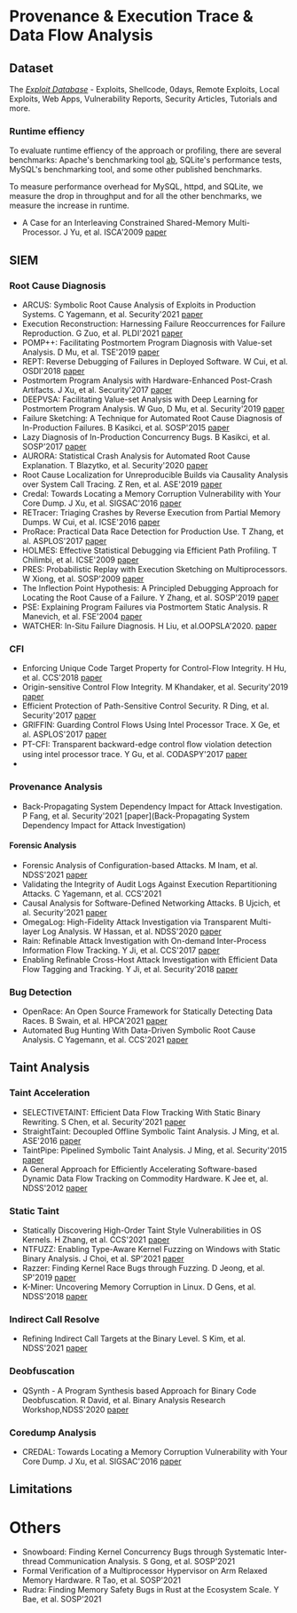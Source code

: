 # Provenance & Execution Trace & Data Flow Analysis


## Dataset
The *[Exploit Database](https://www.exploit-db.com/)* - Exploits, Shellcode, 0days, Remote Exploits, Local Exploits, Web Apps, Vulnerability Reports, Security Articles, Tutorials and more.

### Runtime effiency
To evaluate runtime effiency of the approach or profiling, there are several benchmarks: Apache's benchmarking tool [ab](https://httpd.apache.org/docs/2.4/programs/ab.html), SQLite's performance tests, MySQL's benchmarking tool, and some other published benchmarks.    

To measure performance overhead for MySQL, httpd, and SQLite, we measure the drop in throughput and for all the other benchmarks, we measure the increase in runtime.

- A Case for an Interleaving Constrained Shared-Memory Multi-Processor. J Yu, et al. ISCA'2009 [paper](https://web.eecs.umich.edu/~nsatish/papers/ISCA-09-CPC.pdf)

## SIEM

### Root Cause Diagnosis
- ARCUS: Symbolic Root Cause Analysis of Exploits in Production Systems. C Yagemann, et al. Security'2021 [paper](https://www.usenix.org/system/files/sec21fall-yagemann.pdf)
- Execution Reconstruction: Harnessing Failure Reoccurrences for Failure Reproduction. G Zuo, et al. PLDI'2021 [paper](https://web.eecs.umich.edu/~barisk/public/er.pdf)
- POMP++: Facilitating Postmortem Program Diagnosis with Value-set Analysis. D Mu, et al. TSE'2019 [paper](https://mudongliang.github.io/files/papers/pomp++.pdf)
- REPT: Reverse Debugging of Failures in Deployed Software. W Cui, et al. OSDI'2018 [paper](https://www.usenix.org/system/files/osdi18-cui.pdf)
- Postmortem Program Analysis with Hardware-Enhanced Post-Crash Artifacts. J Xu, et al. Security'2017 [paper](https://www.usenix.org/system/files/conference/usenixsecurity17/sec17-xu.pdf)
- DEEPVSA: Facilitating Value-set Analysis with Deep Learning for Postmortem Program Analysis. W Guo, D Mu, et al. Security'2019 [paper](https://www.usenix.org/system/files/sec19-guo.pdf)
- Failure Sketching: A Technique for Automated Root Cause Diagnosis of In-Production Failures. B Kasikci, et al. SOSP'2015 [paper](https://dslab.epfl.ch/pubs/gist.pdf)
- Lazy Diagnosis of In-Production Concurrency Bugs. B Kasikci, et al. SOSP'2017 [paper](https://www.microsoft.com/en-us/research/wp-content/uploads/2017/09/snorlax-sosp17.pdf)
- AURORA: Statistical Crash Analysis for Automated Root Cause Explanation. T Blazytko, et al. Security'2020 [paper](https://www.usenix.org/system/files/sec20fall_blazytko_prepub.pdf)
- Root Cause Localization for Unreproducible Builds via Causality Analysis over System Call Tracing. Z Ren, et al. ASE'2019 [paper](https://taoxie.cs.illinois.edu/publications/ase19-reptrace.pdf)
- Credal: Towards Locating a Memory Corruption Vulnerability with Your Core Dump. J Xu, et al. SIGSAC'2016 [paper](http://xinyuxing.org/pub/p529-xu.pdf)
- RETracer: Triaging Crashes by Reverse Execution from Partial Memory Dumps. W Cui, et al. ICSE'2016 [paper](https://softsec.kaist.ac.kr/~sangkilc/papers/cui-icse16.pdf)
- ProRace: Practical Data Race Detection for Production Use. T Zhang, et al. ASPLOS'2017 [paper](https://www3.cs.stonybrook.edu/~dongyoon/papers/ASPLOS-17-ProRace.pdf)
- HOLMES: Effective Statistical Debugging via Efficient Path Profiling. T Chilimbi, et al. ICSE'2009 [paper](https://www.microsoft.com/en-us/research/wp-content/uploads/2016/02/Holmes20-20Effecitve20Statistical20Debugging20via20Efficient20Path20Profiling.pdf)
- PRES: Probabilistic Replay with Execution Sketching on Multiprocessors. W Xiong, et al. SOSP'2009 [paper](https://www.sigops.org/s/conferences/sosp/2009/papers/park-sosp09.pdf)
- The Inflection Point Hypothesis: A Principled Debugging Approach for Locating the Root Cause of a Failure. Y Zhang, et al. SOSP'2019 [paper](http://www.cs.otago.ac.nz/cosc440/readings/inflection_point.pdf)
- PSE: Explaining Program Failures via Postmortem Static Analysis. R Manevich, et al. FSE'2004 [paper](https://citeseerx.ist.psu.edu/viewdoc/download?doi=10.1.1.188.9374&rep=rep1&type=pdf)
- WATCHER: In-Situ Failure Diagnosis. H Liu, et al.OOPSLA'2020. [paper](https://people.umass.edu/tongping/pubs/Watcher_OOPSLA20.pdf)

### CFI
- Enforcing Unique Code Target Property for Control-Flow Integrity. H Hu, et al. CCS'2018 [paper](https://huhong789.github.io/papers/ucfi.pdf)
- Origin-sensitive Control Flow Integrity. M Khandaker, et al. Security'2019 [paper](https://www.usenix.org/system/files/sec19-khandaker.pdf)
- Efficient Protection of Path-Sensitive Control Security. R Ding, et al. Security'2017 [paper](https://www.usenix.org/system/files/conference/usenixsecurity17/sec17-ding.pdf)
- GRIFFIN: Guarding Control Flows Using Intel Processor Trace. X Ge, et al. ASPLOS'2017 [paper](https://www.microsoft.com/en-us/research/wp-content/uploads/2017/01/griffin-asplos17.pdf)
- PT-CFI: Transparent backward-edge control ﬂow violation detection using intel processor trace. Y Gu, et al. CODASPY'2017 [paper](http://web.cse.ohio-state.edu/~zhao.2708/assets/codaspy17/CODASPY17.pdf)
- 

### Provenance Analysis

- Back-Propagating System Dependency Impact for Attack Investigation. P Fang, et al. Security'2021 [paper](Back-Propagating System Dependency Impact for Attack Investigation)

#### Forensic Analysis
- Forensic Analysis of Configuration-based Attacks. M Inam, et al. NDSS'2021 [paper](https://www.ndss-symposium.org/wp-content/uploads/2022-57-paper.pdf)
- Validating the Integrity of Audit Logs Against Execution Repartitioning Attacks. C Yagemann, et al. CCS'2021
- Causal Analysis for Software-Defined Networking Attacks. B Ujcich, et al. Security'2021 [paper](https://www.usenix.org/system/files/sec21-ujcich.pdf)
- OmegaLog: High-Fidelity Attack Investigation via Transparent Multi-layer Log Analysis. W Hassan, et al. NDSS'2020 [paper](https://whassan3.web.engr.illinois.edu/papers/hassan-ndss20.pdf)
- Rain: Refinable Attack Investigation with On-demand Inter-Process Information Flow Tracking. Y Ji, et al. CCS'2017 [paper](https://taesoo.kim/pubs/2017/ji:rain.pdf)
- Enabling Refinable Cross-Host Attack Investigation with Efficient Data Flow Tagging and Tracking. Y Ji, et al. Security'2018 [paper](https://www.usenix.org/system/files/conference/usenixsecurity18/sec18-ji.pdf)

### Bug Detection

- OpenRace: An Open Source Framework for Statically Detecting Data Races. B Swain, et al. HPCA'2021 [paper](https://ieeexplore.ieee.org/document/9651289)
- Automated Bug Hunting With Data-Driven Symbolic Root Cause Analysis. C Yagemann, et al. CCS'2021 [paper](https://dl.acm.org/doi/abs/10.1145/3460120.3485363)

## Taint Analysis

### Taint Acceleration
- SELECTIVETAINT: Efficient Data Flow Tracking With Static Binary Rewriting. S Chen, et al. Security'2021 [paper](https://www.usenix.org/system/files/sec21fall-chen-sanchuan.pdf)
- StraightTaint: Decoupled Offline Symbolic Taint Analysis. J Ming, et al. ASE'2016 [paper](https://faculty.ist.psu.edu/wu/papers/StraightTaint-ASE16.pdf)
- TaintPipe: Pipelined Symbolic Taint Analysis. J Ming, et al. Security'2015 [paper](https://www.usenix.org/system/files/conference/usenixsecurity15/sec15-paper-ming.pdf)
- A General Approach for Efficiently Accelerating Software-based Dynamic Data Flow Tracking on Commodity Hardware. K Jee et, al. NDSS'2012 [paper](https://liberty.princeton.edu/Publications/ndss12_tfa.pdf)

### Static Taint
- Statically Discovering High-Order Taint Style Vulnerabilities in OS Kernels. H Zhang, et al. CCS'2021 [paper](https://www.cs.ucr.edu/~zhiyunq/pub/ccs21_static_high_order.pdf)
- NTFUZZ: Enabling Type-Aware Kernel Fuzzing on Windows with Static Binary Analysis. J Choi, et al. SP'2021 [paper](https://softsec.kaist.ac.kr/~jschoi/data/oakland2021.pdf)
- Razzer: Finding Kernel Race Bugs through Fuzzing. D Jeong, et al. SP'2019 [paper](https://ieeexplore.ieee.org/stamp/stamp.jsp?tp=&arnumber=8835326)
- K-Miner: Uncovering Memory Corruption in Linux. D Gens, et al. NDSS'2018 [paper](https://www.ndss-symposium.org/wp-content/uploads/2018/02/ndss2018_05A-1_Gens_paper.pdf)

### Indirect Call Resolve
- Refining Indirect Call Targets at the Binary Level. S Kim, et al. NDSS'2021 [paper](http://www.cse.psu.edu/~gxt29/papers/cfgByDatalog_NDSS21.pdf)


### Deobfuscation
- QSynth - A Program Synthesis based Approach for Binary Code Deobfuscation. R David, et al. Binary Analysis Research Workshop,NDSS'2020 [paper](https://archive.bar/pdfs/bar2020-preprint9.pdf)

### Coredump Analysis
- CREDAL: Towards Locating a Memory Corruption Vulnerability with Your Core Dump. J Xu, et al. SIGSAC'2016 [paper](https://www.semanticscholar.org/paper/CREDAL%3A-Towards-Locating-a-Memory-Corruption-with-Xu-Mu/fb69ca4ce65a5c796f6247559205322e9796f2fc)

## Limitations


# Others

- Snowboard: Finding Kernel Concurrency Bugs through Systematic Inter-thread Communication Analysis. S Gong, et al. SOSP'2021
- Formal Verification of a Multiprocessor Hypervisor on Arm Relaxed Memory Hardware. R Tao, et al. SOSP'2021
- Rudra: Finding Memory Safety Bugs in Rust at the Ecosystem Scale. Y Bae, et al. SOSP'2021

